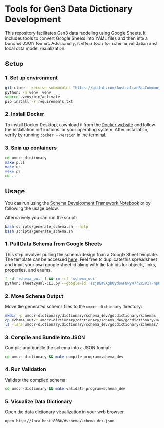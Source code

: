 # Tools for Gen3 Data Dictionary Development
This repository facilitates Gen3 data modeling using Google Sheets. It includes tools to convert Google Sheets into YAML files and then into a bundled JSON format. Additionally, it offers tools for schema validation and local data model visualization.


## Setup

### 1. Set up environment
```bash
git clone --recurse-submodules "https://github.com/AustralianBioCommons/gen3schemadev.git"
python3 -m venv .venv
source .venv/bin/activate
pip install -r requirements.txt
```
### 2. Install Docker
To install Docker Desktop, download it from the [Docker website](https://www.docker.com/products/docker-desktop) and follow the installation instructions for your operating system. After installation, verify by running `docker --version` in the terminal.

### 3. Spin up containers
```bash
cd umccr-dictionary
make pull
make up
make ps
cd ..
```

## Usage

You can run using the [Schema Development Framework Notebook](jupyter/schema_dev_framework.ipynb) or by following the usage below.

Alternatively you can run the script:
```bash
bash scripts/generate_schema.sh --help
bash scripts/generate_schema.sh
```


### 1. Pull Data Schema from Google Sheets

This step involves pulling the schema design from a Google Sheet template. The template can be accessed [here](https://docs.google.com/spreadsheets/d/1zjDBDvXgb0ydswFBwy47r2c8V1TFnpUj1jcG0xsY7ZI/edit?usp=sharing). Feel free to duplicate this spreadsheet and input your own google sheet id along with the tab ids for objects, links, properties, and enums.

```bash
[ -d "schema_out" ] && rm -rf "schema_out"
python3 sheet2yaml-CLI.py --google-id '1zjDBDvXgb0ydswFBwy47r2c8V1TFnpUj1jcG0xsY7ZI' --objects-gid 0 --links-gid 270346573 --properties-gid 613332252 --enums-gid 1807456496
```

### 2. Move Schema Output

Move the generated schema files to the `umccr-dictionary` directory:

```bash
mkdir -p umccr-dictionary/dictionary/schema_dev/gdcdictionary/schemas
cp schema_out/* umccr-dictionary/dictionary/schema_dev/gdcdictionary/schemas/
ls -lsha umccr-dictionary/dictionary/schema_dev/gdcdictionary/schemas/
```

### 3. Compile and Bundle into JSON

Compile and bundle the schema into a JSON format:

```bash
cd umccr-dictionary && make compile program=schema_dev
```

### 4. Run Validation

Validate the compiled schema:

```bash
cd umccr-dictionary && make validate program=schema_dev
```

### 5. Visualize Data Dictionary

Open the data dictionary visualization in your web browser:

```bash
open http://localhost:8080/#schema/schema_dev.json
```
